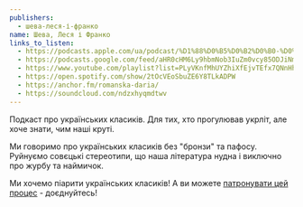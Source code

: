 ```yaml
---
publishers:
  - шева-леся-і-франко
name: Шева, Леся і Франко
links_to_listen:
  - https://podcasts.apple.com/ua/podcast/%D1%88%D0%B5%D0%B2%D0%B0-%D0%BB%D0%B5%D1%81%D1%8F-%D1%96-%D1%84%D1%80%D0%B0%D0%BD%D0%BA%D0%BE/id1624744195
  - https://podcasts.google.com/feed/aHR0cHM6Ly9hbmNob3IuZm0vcy85ODJiNmI4MC9wb2RjYXN0L3Jzcw
  - https://www.youtube.com/playlist?list=PLyVKnfMhUYZhiXfEjvTEfx7QNnHhbIA1X
  - https://open.spotify.com/show/2tOcVEoSbuZE6Y8TLkADPW
  - https://anchor.fm/romanska-daria/
  - https://soundcloud.com/ndzxhyqmdtwv
---
```


Подкаст про українських класиків. Для тих, хто прогулював укрліт, але хоче
знати, чим наші круті.

Ми говоримо про українських класиків без "бронзи" та пафосу. Руйнуємо совєцькі
стереотипи, що наша література нудна і виключно про журбу та наймичок.

Ми хочемо піарити українських класиків! А ви можете [патронувати цей процес][1] -
доєднуйтесь!

[1]: https://www.patreon.com/ShLF
